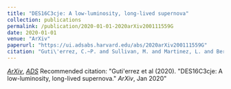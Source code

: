 ```yaml
---
title: "DES16C3cje: A low-luminosity, long-lived supernova"
collection: publications
permalink: /publication/2020-01-01-2020arXiv200111559G
date: 2020-01-01
venue: "ArXiv"
paperurl: "https://ui.adsabs.harvard.edu/abs/2020arXiv200111559G"
citation: "Guti\'errez, C.~P. and Sullivan, M. and Martinez, L. and Bersten, M.~C. and Inserra, C. and Smith, M. and Anderson, J.~P. and Pan, Y. -C. and Pastorello, A. and Galbany, L. and Nugent, P. and Angus, C.~R. and Barbarino, C. and Chen, T. -W. and Davis, T.~M. and Della Valle, M. and Foley, R.~J. and Fraser, M. and Frohmaier, C. and Gonz\'alez-Gait\'an, S. and Lewis, G.~F. and Gromadzki, M. and Kankare, E. and Kokotanekova, R. and Kollmeier, J. and Magee, M.~R. and Maguire, K. and M\oller, A. and Morrell, N. and Nicholl, M. and Pursiainen, M. and Sollerman, J. and Sommer, N.~E. and Swann, E. and Tucker, B.~E. and Wiseman, P. and Aguena, M. and Allam, S. and Avila, S. and Bertin, E. and Brooks, D. and Buckley-Geer, E. and Burke, D.~L. and Carnero Rosell, A. and Carrasco Kind, M. and Carretero, J. and Costanzi, M. and da Costa, L.~N. and De Vicente, J. and Desai, S. and Diehl, H.~T. and Doel, P. and Eifler, T.~F. and Flaugher, B. and Fosalba, P. and Frieman, J. and Garc\'\ia-Bellido, J. and Gerdes, D.~W. and Gruen, D. and Gruendl, R.~A. and Gschwend, J. and Gutierrez, G. and Hinton, S.~R. and Hollowood, D.~L. and Honscheid, K. and James, D.~J. and Kuehn, K. and Kuropatkin, N. and Lahav, O. and Lima, M. and Maia, M.~A.~G. and March, M. and Menanteau, F. and Miquel, R. and Morganson, E. and Palmese, A. and Paz-Chinch\'on, F. and Plazas, A.~A. and Sako, M. and Sanchez, E. and Scarpine, V. and Schubnell, M. and Serrano, S. and Sevilla-Noarbe, I. and Soares-Santos, M. and Suchyta, E. and Swanson, M.~E.~C. and Tarle, G. and Thomas, D. and Varga, T.~N. and Walker, A.~R. and Wilkinson, R.. &quot;DES16C3cje: A low-luminosity, long-lived supernova.&quot; <i>ArXiv</i>, Jan 2020"
---
```


[*ArXiv*](https://arxiv.org/abs/2001.11559), [*ADS*](https://ui.adsabs.harvard.edu/abs/2020arXiv200111559G)
Recommended citation: "Guti\'errez et al (2020). &quot;DES16C3cje: A low-luminosity, long-lived supernova.&quot; <i>ArXiv</i>, Jan 2020"
